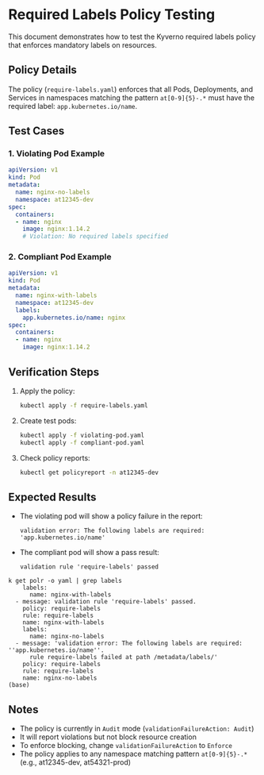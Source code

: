 # Required Labels Policy Testing

This document demonstrates how to test the Kyverno required labels policy that enforces mandatory labels on resources.

## Policy Details

The policy (`require-labels.yaml`) enforces that all Pods, Deployments, and Services in namespaces matching the pattern `at[0-9]{5}-.*` must have the required label: `app.kubernetes.io/name`.

## Test Cases

### 1. Violating Pod Example
```yaml
apiVersion: v1
kind: Pod
metadata:
  name: nginx-no-labels
  namespace: at12345-dev
spec:
  containers:
  - name: nginx
    image: nginx:1.14.2
    # Violation: No required labels specified
```

### 2. Compliant Pod Example
```yaml
apiVersion: v1
kind: Pod
metadata:
  name: nginx-with-labels
  namespace: at12345-dev
  labels:
    app.kubernetes.io/name: nginx
spec:
  containers:
  - name: nginx
    image: nginx:1.14.2
```

## Verification Steps

1. Apply the policy:
   ```bash
   kubectl apply -f require-labels.yaml
   ```

2. Create test pods:
   ```bash
   kubectl apply -f violating-pod.yaml
   kubectl apply -f compliant-pod.yaml
   ```

3. Check policy reports:
   ```bash
   kubectl get policyreport -n at12345-dev
   ```

## Expected Results

- The violating pod will show a policy failure in the report:
  ```
  validation error: The following labels are required: 'app.kubernetes.io/name'
  ```

- The compliant pod will show a pass result:
  ```
  validation rule 'require-labels' passed
  ```

```
k get polr -o yaml | grep labels
    labels:
      name: nginx-with-labels
  - message: validation rule 'require-labels' passed.
    policy: require-labels
    rule: require-labels
    name: nginx-with-labels
    labels:
      name: nginx-no-labels
  - message: 'validation error: The following labels are required: ''app.kubernetes.io/name''.
      rule require-labels failed at path /metadata/labels/'
    policy: require-labels
    rule: require-labels
    name: nginx-no-labels
(base) 

```
## Notes

- The policy is currently in `Audit` mode (`validationFailureAction: Audit`)
- It will report violations but not block resource creation
- To enforce blocking, change `validationFailureAction` to `Enforce`
- The policy applies to any namespace matching pattern `at[0-9]{5}-.*` (e.g., at12345-dev, at54321-prod) 
